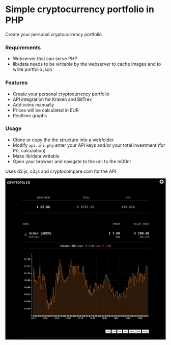 # Simple cryptocurrency portfolio in PHP
Create your personal cryptocurrency portfolio

### Requirements
- Webserver that can serve PHP
- lib/data needs to be writable by the webserver to cache images and to write portfolio.json

### Features
- Create your personal cryptocurrency portfolio
- API integration for Kraken and BitTrex
- Add coins manually
- Prices will be calculated in EUR
- Realtime graphs

### Usage
- Clone or copy the the structure into a webfolder
- Modify `api.ini.php` enter your API keys and/or your total investment (for P/L calculation)
- Make lib/data writable
- Open your browser and navigate to the url: to the m00n!



Uses d3.js, c3.js and cryptocompare.com for the API.

![example](lib/data/example_screen_dark.jpg)






